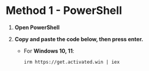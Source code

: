 # Method 1 - PowerShell

1. **Open PowerShell**
 
2. **Copy and paste the code below, then press enter.**  
   - For **Windows 10, 11**:
     ```
     irm https://get.activated.win | iex
     ```

